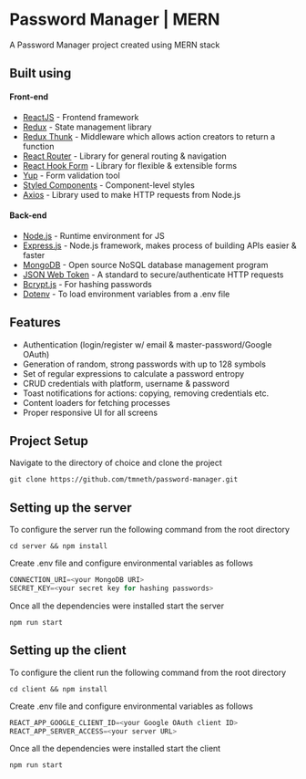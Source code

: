 # Password Manager | MERN

A Password Manager project created using MERN stack

## Built using

#### Front-end

- [ReactJS](https://reactjs.org/) - Frontend framework
- [Redux](https://redux.js.org/) - State management library
- [Redux Thunk](https://github.com/reduxjs/redux-thunk) - Middleware which allows action creators to return a function
- [React Router](https://reactrouter.com/) - Library for general routing & navigation
- [React Hook Form](https://react-hook-form.com/) - Library for flexible & extensible forms
- [Yup](https://github.com/jquense/yup) - Form validation tool
- [Styled Components](https://styled-components.com/) - Component-level styles
- [Axios](https://github.com/axios/axios) - Library used to make HTTP requests from Node.js

#### Back-end

- [Node.js](https://nodejs.org/en/) - Runtime environment for JS
- [Express.js](https://expressjs.com/) - Node.js framework, makes process of building APIs easier & faster
- [MongoDB](https://www.mongodb.com/) - Open source NoSQL database management program
- [JSON Web Token](https://jwt.io/) - A standard to secure/authenticate HTTP requests
- [Bcrypt.js](https://www.npmjs.com/package/bcryptjs) - For hashing passwords
- [Dotenv](https://www.npmjs.com/package/dotenv) - To load environment variables from a .env file

## Features

- Authentication (login/register w/ email & master-password/Google OAuth)
- Generation of random, strong passwords with up to 128 symbols
- Set of regular expressions to calculate a password entropy
- CRUD credentials with platform, username & password
- Toast notifications for actions: copying, removing credentials etc.
- Content loaders for fetching processes
- Proper responsive UI for all screens

## Project Setup

Navigate to the directory of choice and clone the project

```console
git clone https://github.com/tmneth/password-manager.git
```

## Setting up the server

To configure the server run the following command from the root directory

```console
cd server && npm install
```

Create .env file and configure environmental variables as follows

```js
CONNECTION_URI=<your MongoDB URI>
SECRET_KEY=<your secret key for hashing passwords>
```

Once all the dependencies were installed start the server

```console
npm run start
```

## Setting up the client

To configure the client run the following command from the root directory

```console
cd client && npm install
```

Create .env file and configure environmental variables as follows

```js
REACT_APP_GOOGLE_CLIENT_ID=<your Google OAuth client ID>
REACT_APP_SERVER_ACCESS=<your server URL>
```

Once all the dependencies were installed start the client

```console
npm run start
```

